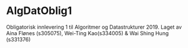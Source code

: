 # AlgDatOblig1
Obligatorisk innlevering 1 til Algoritmer og Datastrukturer 2019. 
Laget av Aina Flønes (s305075), Wei-Ting Kao(s334005) & Wai Shing Hung (s331376)
